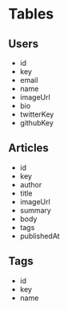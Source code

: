 # Tables

## Users

- id
- key
- email
- name
- imageUrl
- bio
- twitterKey
- githubKey

## Articles

- id
- key
- author
- title
- imageUrl
- summary
- body
- tags
- publishedAt

## Tags

- id
- key
- name
